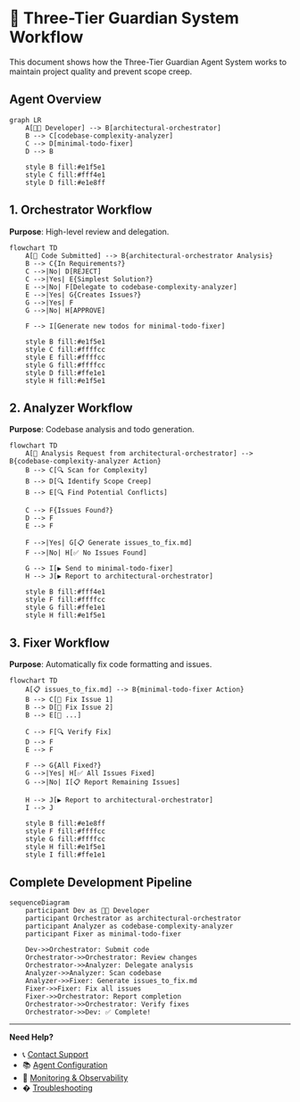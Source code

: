 # 🧪 Three-Tier Guardian System Workflow

This document shows how the Three-Tier Guardian Agent System works to maintain project quality and prevent scope creep.

## Agent Overview

```mermaid
graph LR
    A[👨‍💻 Developer] --> B[architectural-orchestrator]
    B --> C[codebase-complexity-analyzer]
    C --> D[minimal-todo-fixer]
    D --> B

    style B fill:#e1f5e1
    style C fill:#fff4e1
    style D fill:#e1e8ff
```

## 1. Orchestrator Workflow

**Purpose**: High-level review and delegation.

```mermaid
flowchart TD
    A[📁 Code Submitted] --> B{architectural-orchestrator Analysis}
    B --> C{In Requirements?}
    C -->|No| D[REJECT]
    C -->|Yes| E{Simplest Solution?}
    E -->|No| F[Delegate to codebase-complexity-analyzer]
    E -->|Yes| G{Creates Issues?}
    G -->|Yes| F
    G -->|No| H[APPROVE]

    F --> I[Generate new todos for minimal-todo-fixer]

    style B fill:#e1f5e1
    style C fill:#ffffcc
    style E fill:#ffffcc
    style G fill:#ffffcc
    style D fill:#ffe1e1
    style H fill:#e1f5e1
```

## 2. Analyzer Workflow

**Purpose**: Codebase analysis and todo generation.

```mermaid
flowchart TD
    A[🚨 Analysis Request from architectural-orchestrator] --> B{codebase-complexity-analyzer Action}
    B --> C[🔍 Scan for Complexity]
    B --> D[🔍 Identify Scope Creep]
    B --> E[🔍 Find Potential Conflicts]

    C --> F{Issues Found?}
    D --> F
    E --> F

    F -->|Yes| G[📋 Generate issues_to_fix.md]
    F -->|No| H[✅ No Issues Found]

    G --> I[▶️ Send to minimal-todo-fixer]
    H --> J[▶️ Report to architectural-orchestrator]

    style B fill:#fff4e1
    style F fill:#ffffcc
    style G fill:#ffe1e1
    style H fill:#e1f5e1
```

## 3. Fixer Workflow

**Purpose**: Automatically fix code formatting and issues.

```mermaid
flowchart TD
    A[📋 issues_to_fix.md] --> B{minimal-todo-fixer Action}
    B --> C[🔧 Fix Issue 1]
    B --> D[🔧 Fix Issue 2]
    B --> E[🔧 ...]

    C --> F[🔍 Verify Fix]
    D --> F
    E --> F

    F --> G{All Fixed?}
    G -->|Yes| H[✅ All Issues Fixed]
    G -->|No| I[📋 Report Remaining Issues]

    H --> J[▶️ Report to architectural-orchestrator]
    I --> J

    style B fill:#e1e8ff
    style F fill:#ffffcc
    style G fill:#ffffcc
    style H fill:#e1f5e1
    style I fill:#ffe1e1
```

## Complete Development Pipeline

```mermaid
sequenceDiagram
    participant Dev as 👨‍💻 Developer
    participant Orchestrator as architectural-orchestrator
    participant Analyzer as codebase-complexity-analyzer
    participant Fixer as minimal-todo-fixer

    Dev->>Orchestrator: Submit code
    Orchestrator->>Orchestrator: Review changes
    Orchestrator->>Analyzer: Delegate analysis
    Analyzer->>Analyzer: Scan codebase
    Analyzer->>Fixer: Generate issues_to_fix.md
    Fixer->>Fixer: Fix all issues
    Fixer->>Orchestrator: Report completion
    Orchestrator->>Orchestrator: Verify fixes
    Orchestrator->>Dev: ✅ Complete!
```

---

**Need Help?**
- 📞 [Contact Support](../support/emergency.md)
- 📚 [Agent Configuration](../technical/README.md#agent-configuration)
- 🔭 [Monitoring & Observability](../tools/README.md#monitoring)
- �️ [Troubleshooting](../troubleshooting/common-issues.md)